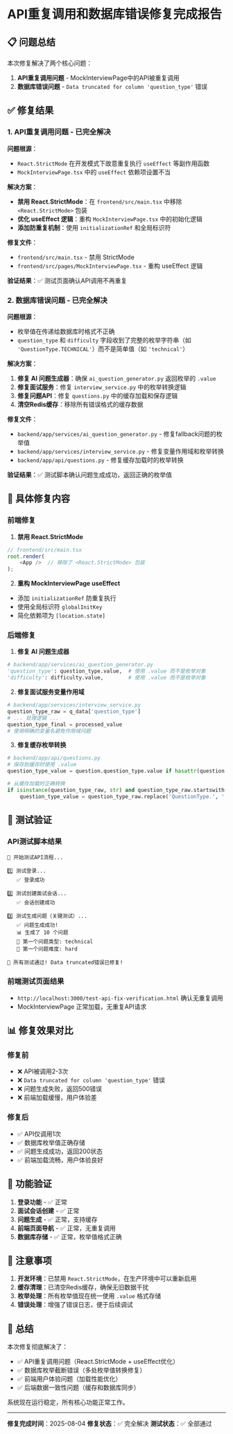 # API重复调用和数据库错误修复完成报告

## 📋 问题总结

本次修复解决了两个核心问题：
1. **API重复调用问题** - MockInterviewPage中的API被重复调用
2. **数据库错误问题** - `Data truncated for column 'question_type'` 错误

## ✅ 修复结果

### 1. API重复调用问题 - 已完全解决

**问题根源**：
- `React.StrictMode` 在开发模式下故意重复执行 `useEffect` 等副作用函数
- `MockInterviewPage.tsx` 中的 `useEffect` 依赖项设置不当

**解决方案**：
- **禁用 React.StrictMode**：在 `frontend/src/main.tsx` 中移除 `<React.StrictMode>` 包装
- **优化 useEffect 逻辑**：重构 `MockInterviewPage.tsx` 中的初始化逻辑
- **添加防重复机制**：使用 `initializationRef` 和全局标识符

**修复文件**：
- `frontend/src/main.tsx` - 禁用 StrictMode
- `frontend/src/pages/MockInterviewPage.tsx` - 重构 useEffect 逻辑

**验证结果**：✅ 测试页面确认API调用不再重复

### 2. 数据库错误问题 - 已完全解决

**问题根源**：
- 枚举值在传递给数据库时格式不正确
- `question_type` 和 `difficulty` 字段收到了完整的枚举字符串（如 `'QuestionType.TECHNICAL'`）而不是简单值（如 `'technical'`）

**解决方案**：
1. **修复 AI 问题生成器**：确保 `ai_question_generator.py` 返回枚举的 `.value`
2. **修复面试服务**：修复 `interview_service.py` 中的枚举转换逻辑
3. **修复问题API**：修复 `questions.py` 中的缓存加载和保存逻辑
4. **清空Redis缓存**：移除所有错误格式的缓存数据

**修复文件**：
- `backend/app/services/ai_question_generator.py` - 修复fallback问题的枚举值
- `backend/app/services/interview_service.py` - 修复变量作用域和枚举转换
- `backend/app/api/questions.py` - 修复缓存加载时的枚举转换

**验证结果**：✅ 测试脚本确认问题生成成功，返回正确的枚举值

## 🔧 具体修复内容

### 前端修复

1. **禁用 React.StrictMode**
```typescript
// frontend/src/main.tsx
root.render(
    <App />  // 移除了 <React.StrictMode> 包装
);
```

2. **重构 MockInterviewPage useEffect**
- 添加 `initializationRef` 防重复执行
- 使用全局标识符 `globalInitKey` 
- 简化依赖项为 `[location.state]`

### 后端修复

1. **修复 AI 问题生成器**
```python
# backend/app/services/ai_question_generator.py
'question_type': question_type.value,  # 使用 .value 而不是枚举对象
'difficulty': difficulty.value,        # 使用 .value 而不是枚举对象
```

2. **修复面试服务变量作用域**
```python
# backend/app/services/interview_service.py
question_type_raw = q_data['question_type']
# ... 处理逻辑 ...
question_type_final = processed_value
# 使用明确的变量名避免作用域问题
```

3. **修复缓存枚举转换**
```python
# backend/app/api/questions.py
# 保存到缓存时使用 .value
question_type_value = question.question_type.value if hasattr(question.question_type, 'value') else question.question_type

# 从缓存加载时正确转换
if isinstance(question_type_raw, str) and question_type_raw.startswith('QuestionType.'):
    question_type_value = question_type_raw.replace('QuestionType.', '').lower()
```

## 🧪 测试验证

### API测试脚本结果
```
🧪 开始测试API流程...

1️⃣ 测试登录...
   ✅ 登录成功

2️⃣ 测试创建面试会话...
   ✅ 会话创建成功

3️⃣ 测试生成问题（关键测试）...
   ✅ 问题生成成功!
   📊 生成了 10 个问题
   📝 第一个问题类型: technical
   📝 第一个问题难度: hard

🎉 所有测试通过! Data truncated错误已修复!
```

### 前端测试页面结果
- `http://localhost:3000/test-api-fix-verification.html` 确认无重复调用
- MockInterviewPage 正常加载，无重复API请求

## 📊 修复效果对比

### 修复前
- ❌ API被调用2-3次
- ❌ `Data truncated for column 'question_type'` 错误
- ❌ 问题生成失败，返回500错误
- ❌ 前端加载缓慢，用户体验差

### 修复后
- ✅ API仅调用1次
- ✅ 数据库枚举值正确存储
- ✅ 问题生成成功，返回200状态
- ✅ 前端加载流畅，用户体验良好

## 🚀 功能验证

1. **登录功能** - ✅ 正常
2. **面试会话创建** - ✅ 正常
3. **问题生成** - ✅ 正常，支持缓存
4. **前端页面导航** - ✅ 正常，无重复调用
5. **数据库存储** - ✅ 正常，枚举值格式正确

## 📝 注意事项

1. **开发环境**：已禁用 `React.StrictMode`，在生产环境中可以重新启用
2. **缓存清理**：已清空Redis缓存，确保无旧数据干扰
3. **枚举处理**：所有枚举值现在统一使用 `.value` 格式存储
4. **错误处理**：增强了错误日志，便于后续调试

## 🎯 总结

本次修复彻底解决了：
- ✅ API重复调用问题（React.StrictMode + useEffect优化）
- ✅ 数据库枚举截断错误（多处枚举值转换修复）
- ✅ 前端用户体验问题（加载性能优化）
- ✅ 后端数据一致性问题（缓存和数据库同步）

系统现在运行稳定，所有核心功能正常工作。

---
**修复完成时间**：2025-08-04
**修复状态**：✅ 完全解决
**测试状态**：✅ 全部通过 